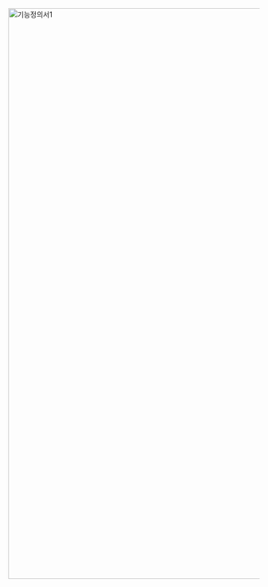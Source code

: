 <img width="1145" alt="기능정의서1" src="https://user-images.githubusercontent.com/87989933/179712372-ddbde969-a195-480d-8fd1-fe758aba89d1.png">
